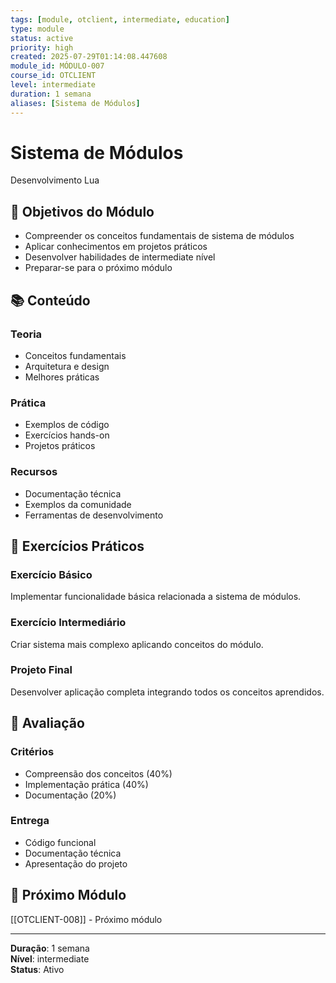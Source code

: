 ```yaml
---
tags: [module, otclient, intermediate, education]
type: module
status: active
priority: high
created: 2025-07-29T01:14:08.447608
module_id: MÓDULO-007
course_id: OTCLIENT
level: intermediate
duration: 1 semana
aliases: [Sistema de Módulos]
---
```


# Sistema de Módulos

Desenvolvimento Lua

## 🎯 Objetivos do Módulo

- Compreender os conceitos fundamentais de sistema de módulos
- Aplicar conhecimentos em projetos práticos
- Desenvolver habilidades de intermediate nível
- Preparar-se para o próximo módulo

## 📚 Conteúdo


### Teoria
- Conceitos fundamentais
- Arquitetura e design
- Melhores práticas

### Prática
- Exemplos de código
- Exercícios hands-on
- Projetos práticos

### Recursos
- Documentação técnica
- Exemplos da comunidade
- Ferramentas de desenvolvimento


## 🧪 Exercícios Práticos


### Exercício Básico
Implementar funcionalidade básica relacionada a sistema de módulos.

### Exercício Intermediário
Criar sistema mais complexo aplicando conceitos do módulo.

### Projeto Final
Desenvolver aplicação completa integrando todos os conceitos aprendidos.


## 📝 Avaliação


### Critérios
- Compreensão dos conceitos (40%)
- Implementação prática (40%)
- Documentação (20%)

### Entrega
- Código funcional
- Documentação técnica
- Apresentação do projeto


## 🔗 Próximo Módulo

[[OTCLIENT-008]] - Próximo módulo

---

**Duração**: 1 semana  
**Nível**: intermediate  
**Status**: Ativo
